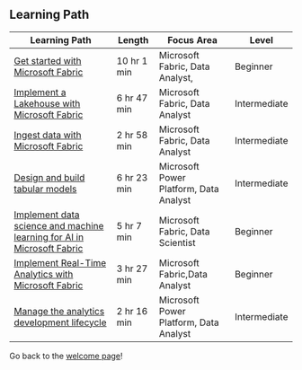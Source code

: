## Learning Path 

| Learning Path | Length | Focus Area | Level |
| ------ | ------ | ------ | ------ |
| [Get started with Microsoft Fabric](https://learn.microsoft.com/training/paths/get-started-fabric/?WT.mc_id=academic-114547-leestott) | 10 hr 1 min|Microsoft Fabric, Data Analyst, | Beginner |
| [Implement a Lakehouse with Microsoft Fabric](https://learn.microsoft.com/training/paths/implement-lakehouse-microsoft-fabric/?WT.mc_id=academic-114547-leestott) |6 hr 47 min |Microsoft Fabric, Data Analyst | Intermediate |
| [Ingest data with Microsoft Fabric](https://learn.microsoft.com/training/paths/ingest-data-with-microsoft-fabric/?WT.mc_id=academic-114547-leestott) | 2 hr 58 min |Microsoft Fabric, Data Analyst | Intermediate
| [Design and build tabular models](https://learn.microsoft.com/training/paths/design-build-tabular-models/?WT.mc_id=academic-114547-leestott) | 6 hr 23 min |Microsoft Power Platform, Data Analyst | Intermediate |
| [Implement data science and machine learning for AI in Microsoft Fabric](https://learn.microsoft.com/en-us/training/paths/implement-data-science-machine-learning-fabric/?WT.mc_id=academic-114547-leestott) | 5 hr 7 min|Microsoft Fabric, Data Scientist | Beginner |
|[Implement Real-Time Analytics with Microsoft Fabric](https://learn.microsoft.com/training/paths/explore-real-time-analytics-microsoft-fabric/?WT.mc_id=academic-114547-leestott) |3 hr 27 min | Microsoft Fabric,Data Analyst |Beginner|
| [Manage the analytics development lifecycle](https://learn.microsoft.com/training/paths/manage-analytics-development-lifecycle/?WT.mc_id=academic-114547-leestott) | 2 hr 16 min | Microsoft Power Platform, Data Analyst | Intermediate |

Go back to the [welcome page](../README.md/?WT.mc_id=academic-114547-leestott)!